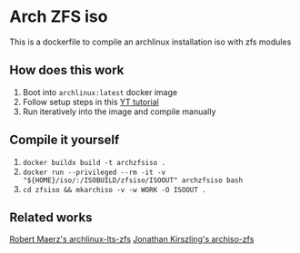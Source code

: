# Arch ZFS iso

This is a dockerfile to compile an archlinux installation iso with zfs modules

## How does this work

1. Boot into `archlinux:latest` docker image
2. Follow setup steps in this [YT tutorial](https://youtu.be/CcSjnqreUcQ?si=iqtFt0PYebQDER6t)
3. Run iteratively into the image and compile manually

## Compile it yourself
1. `docker buildx build -t archzfsiso .`
2. `docker run --privileged --rm -it -v "${HOME}/iso/:/ISOBUILD/zfsiso/ISOOUT" archzfsiso bash`
3. `cd zfsiso && mkarchiso -v -w WORK -O ISOOUT .`

## Related works

[Robert Maerz's archlinux-lts-zfs](https://github.com/r-maerz/archlinux-lts-zfs)
[Jonathan Kirszling's archiso-zfs](https://github.com/eoli3n/archiso-zfs)
